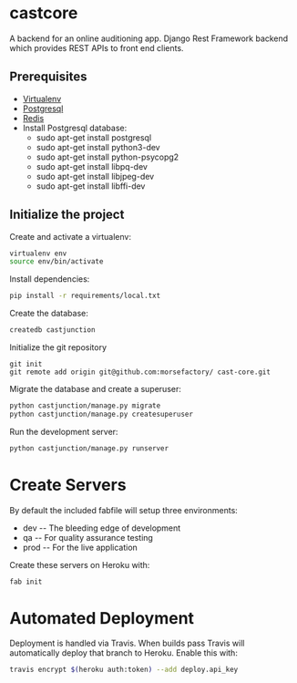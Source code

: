 # castcore
A backend for an online auditioning app. Django Rest Framework backend which provides REST APIs to front end clients.

## Prerequisites
- [Virtualenv](https://virtualenv.pypa.io/en/latest/)
- [Postgresql](http://www.postgresql.org/)
- [Redis](http://redis.io/)
- Install Postgresql database:
   - sudo apt-get install postgresql
   - sudo apt-get install python3-dev
   - sudo apt-get install python-psycopg2
   - sudo apt-get install libpq-dev
   - sudo apt-get install libjpeg-dev
   - sudo apt-get install libffi-dev

## Initialize the project
Create and activate a virtualenv:

```bash
virtualenv env
source env/bin/activate
```
Install dependencies:

```bash
pip install -r requirements/local.txt
```
Create the database:

```bash
createdb castjunction
```
Initialize the git repository

```
git init
git remote add origin git@github.com:morsefactory/ cast-core.git
```

Migrate the database and create a superuser:
```bash
python castjunction/manage.py migrate
python castjunction/manage.py createsuperuser
```

Run the development server: 
```bash
python castjunction/manage.py runserver
```

# Create Servers
By default the included fabfile will setup three environments:

- dev -- The bleeding edge of development
- qa -- For quality assurance testing
- prod -- For the live application

Create these servers on Heroku with:

```bash
fab init
```

# Automated Deployment
Deployment is handled via Travis. When builds pass Travis will automatically deploy that branch to Heroku. Enable this with:
```bash
travis encrypt $(heroku auth:token) --add deploy.api_key
```
